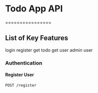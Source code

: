 # Todo App API
================

## List of Key Features
login 
register
get todo 
get user 
admin 
user

### Authentication

#### Register User
```markdown
POST /register